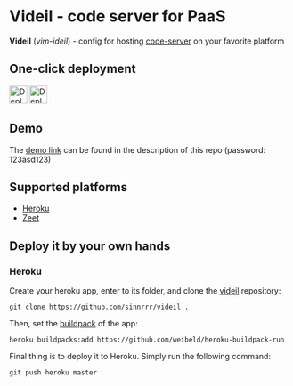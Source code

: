 # Videil - code server for PaaS
**Videil** (*vim-ideil*) - config for hosting [code-server](https://github.com/cdr/code-server) on your favorite platform

## One-click deployment
[<img src="https://www.herokucdn.com/deploy/button.svg" height="32" alt="Deploy to Heroku">](https://heroku.com/deploy?template=https://github.com/sinnrrr/videil/tree/master)
[<img src="https://deploy.zeet.co/videil.svg" height="32" alt="Deploy to Zeet">](https://deploy.zeet.co/?url=https://github.com/sinnrrr/videil)

## Demo
The [demo link](https://videil.herokuapp.com) can be found in the description of this repo (password: 123asd123)

## Supported platforms
* [Heroku](https://heroku.com)
* [Zeet](https://zeet.co)

## Deploy it by your own hands
### Heroku
Create your heroku app, enter to its folder, and clone the [videil](https://github.com/sinnrrr/videil) repository:
```
git clone https://github.com/sinnrrr/videil .
```
Then, set the [buildpack](https://github.com/weibeld/heroku-buildpack-run) of the app:
```
heroku buildpacks:add https://github.com/weibeld/heroku-buildpack-run
```
Final thing is to deploy it to Heroku. Simply run the following command:
```
git push heroku master
```
